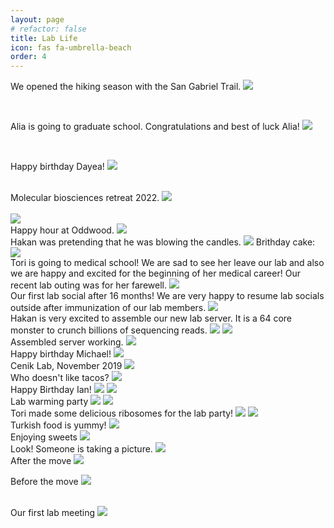 ```yaml
---
layout: page
# refactor: false
title: Lab Life
icon: fas fa-umbrella-beach
order: 4
---
```


<!-- 2022 -->

We opened the hiking season with the San Gabriel Trail.
<img src="/img/lab_life/2022/ceniklab_hike_oct_18_2022.jpg">

<br>


Alia is going to graduate school. Congratulations and best of luck Alia!
<img src="/img/lab_life/2022/alia_farewell_08_05_2022.jpg">

<br>


Happy birthday Dayea!
<img src="/img/lab_life/2022/dayea_birthday_2022.jpeg">


<br>
Molecular biosciences retreat 2022.

<img src="/img/lab_life/2022/retreat_2022.jpg">
<br>
<br>
<img src="/img/lab_life/2022/retreat_2022_2.jpg">


<br>
Happy hour at Oddwood.
<img src="/img/lab_life/2022/oddwood_happy_hour_20220408_1.jpg">


<br>
Hakan was pretending that he was blowing the candles.
<img src="/img/lab_life/2022/hakan_birthday_2022_2.jpg">
Brithday cake:
<img src="/img/lab_life/2022/hakan_bd_cake_2022.jpg">

<!-- 2021 -->

<br>
Tori is going to medical school! We are sad to see her leave our lab 
and also we are happy and excited for the beginning of her medical career!
Our recent lab outing was for her farewell.
<img src="/img/lab_life/2021/toris_farewell_2021.jpg">

<br>
Our first lab social after 16 months!
We are very happy to resume lab socials outside after immunization of our lab members.
<img src="/img/lab_life/2021/ceniklab_april_2021.jpg">


<!-- 2020 -->

<br>
Hakan is very excited to assemble our new lab server.
It is a 64 core monster to crunch billions of sequencing reads.
<img src="/img/lab_life/2020/hakan_pre_assembly_1.jpg">
<img src="/img/lab_life/2020/hardware_parts.jpg">
<br>
Assembled server working.
<img src="/img/lab_life/2020/assembled_server.jpg">


<!-- 2019 -->

<br>
Happy birthday Michael!
<img src="/img/lab_life/2019/michael_birthday.jpg">

<br>
Cenik Lab, November 2019
<img src="/img/lab_life/2019/lab_photo_november_2019.jpg">

<br>
Who doesn't like tacos?
<img src="/img/lab_life/2019/2019-08-02_14.02.16_lunch.jpg">

<br>
Happy Birthday Ian!
<img src="/img/lab_life/2019/happ_bday_ian_2019.jpeg">
<img src="/img/lab_life/2019/ian_bday_cake_2019.jpeg">


<br>
Lab warming party
<img src="/img/lab_life/2019/lab_warming_party_1_2019-06-21.jpg">
<img src="/img/lab_life/2019/lab_warming_party_2_2019-06-21.jpg">

<br>
Tori made some delicious ribosomes for the lab party!
<img src="/img/lab_life/2019/delicious_ribosome_2_2019-06-21.jpg">
<img src="/img/lab_life/2019/delicious_ribosome_3_2019-06-21.jpg">


<br>
Turkish food is yummy!
<img src="/img/lab_life/2019/turkish_food_2019-06-20.jpg">

<br>
Enjoying sweets
<img src="/img/lab_life/2019/enjoying_sweets.jpg">

<br>
Look! Someone is taking a picture.
<img src="/img/lab_life/2019/look_someone_is_taking_photo.jpg">

<br>
After the move
<img src="/img/lab_life/2019/after_move.jpg">

<br>

Before the move
<img src="/img/lab_life/2019/before_move.jpg">

<!-- 2018 -->
<br>
Our first lab meeting

<img src="/img/lab_life/2018/new_first_lab_meeting_2018-11-02.jpg">
